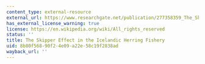 ```yaml
---
content_type: external-resource
external_url: https://www.researchgate.net/publication/277358359_The_Skipper_Effect_in_the_Icelandic_Herring_Fishery
has_external_license_warning: true
license: https://en.wikipedia.org/wiki/All_rights_reserved
status: ''
title: The Skipper Effect in the Icelandic Herring Fishery
uid: 8b80f568-90f2-4e09-a22e-58c19f2838ad
wayback_url: ''
---
```

